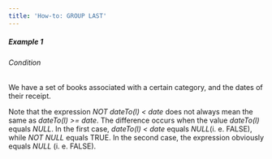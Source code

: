 ```yaml
---
title: 'How-to: GROUP LAST'
---
```


##### Example 1

###### Condition

We have a set of books associated with a certain category, and the dates of their receipt.



Note that the expression *NOT dateTo(l) &lt; date* does not always mean the same as *dateTo(l) &gt;= date*. The difference occurs when the value *dateTo(l)* equals *NULL*. In the first case, *dateTo(l) &lt; date* equals *NULL*(i. e. FALSE), while *NOT NULL* equals TRUE. In the second case, the expression obviously equals *NULL* (i. e. FALSE).
